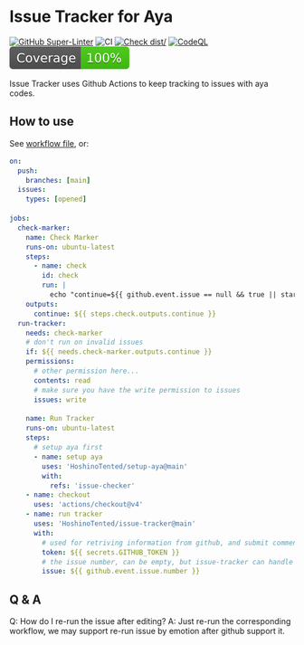 # Issue Tracker for Aya

[![GitHub Super-Linter](https://github.com/HoshinoTented/issue-tracker/actions/workflows/linter.yml/badge.svg)](https://github.com/super-linter/super-linter)
![CI](https://github.com/aHoshinoTented/issue-tracker/actions/workflows/ci.yml/badge.svg)
[![Check dist/](https://github.com/HoshinoTented/issue-tracker/actions/workflows/check-dist.yml/badge.svg)](https://github.com/HoshinoTented/issue-tracker/actions/workflows/check-dist.yml)
[![CodeQL](https://github.com/HoshinoTented/issue-tracker/actions/workflows/codeql-analysis.yml/badge.svg)](https://github.com/HoshinoTented/issue-tracker/actions/workflows/codeql-analysis.yml)
[![Coverage](./badges/coverage.svg)](./badges/coverage.svg)

Issue Tracker uses Github Actions to keep tracking to issues with aya codes.

## How to use

See [workflow file](.github/workflows/main.yml), or:

```yml
on:
  push:
    branches: [main]
  issues:
    types: [opened]

jobs:
  check-marker:
    name: Check Marker
    runs-on: ubuntu-latest
    steps:
      - name: check
        id: check
        run: |
          echo "continue=${{ github.event.issue == null && true || startsWith(github.event.issue.body, '<!-- ISSUE TRACKER ENABLE -->') }}" >> $GITHUB_OUTPUT
    outputs:
      continue: ${{ steps.check.outputs.continue }}
  run-tracker:
    needs: check-marker
    # don't run on invalid issues
    if: ${{ needs.check-marker.outputs.continue }}
    permissions:
      # other permission here...
      contents: read
      # make sure you have the write permission to issues
      issues: write

    name: Run Tracker
    runs-on: ubuntu-latest
    steps:
      # setup aya first
      - name: setup aya
        uses: 'HoshinoTented/setup-aya@main'
        with:
          refs: 'issue-checker'
    - name: checkout
      uses: 'actions/checkout@v4'
    - name: run tracker
      uses: 'HoshinoTented/issue-tracker@main'
      with:
        # used for retriving information from github, and submit comment/add or remove labels
        token: ${{ secrets.GITHUB_TOKEN }}
        # the issue number, can be empty, but issue-tracker can handle it
        issue: ${{ github.event.issue.number }}
```

## Q & A

Q: How do I re-run the issue after editing?
A: Just re-run the corresponding workflow, we may support re-run issue by emotion after github support it.

